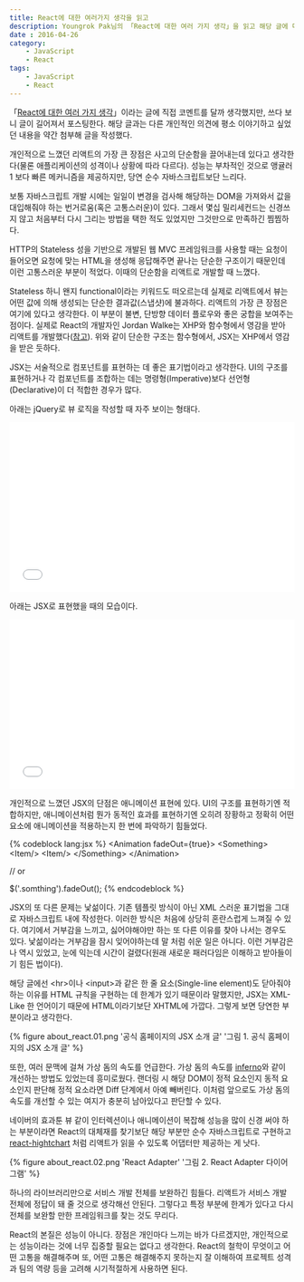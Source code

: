 ```yaml
---
title: React에 대한 여러가지 생각을 읽고
description: Youngrok Pak님의 「React에 대한 여러 가지 생각」을 읽고 해당 글에 대한 개인적인 의견과 React에 관해 평소에 이야기하고 싶었던 내용을 함께 이야기합니다.
date : 2016-04-26
category:
    - JavaScript
    - React
tags:
    - JavaScript
    - React
---
```


「[React에 대한 여러 가지 생각](http://youngrok.com/React%EC%97%90%20%EB%8C%80%ED%95%9C%20%EC%97%AC%EB%9F%AC%20%EA%B0%80%EC%A7%80%20%EC%83%9D%EA%B0%81#_=_)」이라는 글에 직접 코멘트를 달까 생각했지만, 쓰다 보니 글이 길어져서 포스팅한다. 해당 글과는 다른 개인적인 의견에 평소 이야기하고 싶었던 내용을 약간 첨부해 글을 작성했다.

개인적으로 느꼈던 리액트의 가장 큰 장점은 사고의 단순함을 끌어내는데 있다고 생각한다(물론 애플리케이션의 성격이나 상황에 따라 다르다). 성능는 부차적인 것으로 앵귤러1 보다 빠른 메커니즘을 제공하지만, 당연 순수 자바스크립트보단 느리다.

보통 자바스크립트 개발 시에는 일일이 변경을 검사해 해당하는 DOM을 가져와서 값을 대입해줘야 하는 번거로움(혹은 고통스러운)이 있다. 그래서 몇십 밀리세컨드는 신경쓰지 않고 처음부터 다시 그리는 방법을 택한 적도 있었지만 그것만으로 만족하긴 찜찜하다.

HTTP의 Stateless 성을 기반으로 개발된 웹 MVC 프레임워크를 사용할 때는 요청이 들어오면 요청에 맞는 HTML을 생성해 응답해주면 끝나는 단순한 구조이기 때문인데 이런 고통스러운 부분이 적었다. 이때의 단순함을 리액트로 개발할 때 느꼈다.

Stateless 하니 왠지 functional이라는 키워드도 떠오르는데 실제로 리액트에서 뷰는 어떤 값에 의해 생성되는 단순한 결과값(스냅샷)에 불과하다. 리액트의 가장 큰 장점은 여기에 있다고 생각한다. 이 부분이 불변, 단방향 데이터 플로우와 좋은 궁합을 보여주는 점이다. 실제로 React의 개발자인 Jordan Walke는 XHP와 함수형에서 영감을 받아 리액트를 개발했다([참고](https://www.quora.com/How-was-the-idea-to-develop-React-conceived-and-how-many-people-worked-on-developing-it-and-implementing-it-at-Facebook)). 위와 같이 단순한 구조는 함수형에서, JSX는 XHP에서 영감을 받은 듯하다.

JSX는 서술적으로 컴포넌트를 표현하는 데 좋은 표기법이라고 생각한다. UI의 구조를 표현하거나 각 컴포넌트를 조합하는 데는 명령형(Imperative)보다 선언형(Declarative)이 더 적합한 경우가 많다.

아래는 jQuery로 뷰 로직을 작성할 때 자주 보이는 형태다.

<iframe width="100%" height="300" src="//jsfiddle.net/uyeong21c/b5L5f3t9/5/embedded/js,css,html,result" allowfullscreen="allowfullscreen" frameborder="0"></iframe>

아래는 JSX로 표현했을 때의 모습이다.

<iframe width="100%" height="300" src="//jsfiddle.net/uyeong21c/h9y8o7ez/5/embedded/js,css,html,result" allowfullscreen="allowfullscreen" frameborder="0"></iframe>

개인적으로 느꼈던 JSX의 단점은 애니메이션 표현에 있다. UI의 구조를 표현하기엔 적합하지만, 애니메이션처럼 뭔가 동적인 효과를 표현하기엔 오히려 장황하고 정확히 어떤 요소에 애니메이션을 적용하는지 한 번에 파악하기 힘들었다.

{% codeblock lang:jsx %}
&lt;Animation fadeOut={true}>
	&lt;Something>
		&lt;Item/>
		&lt;Item/>
	&lt;/Something>
&lt;/Animation>

// or

$('.somthing').fadeOut();
{% endcodeblock %}

JSX의 또 다른 문제는 낯섦이다. 기존 템플릿 방식이 아닌 XML 스러운 표기법을 그대로 자바스크립트 내에 작성한다. 이러한 방식은 처음에 상당히 혼란스럽게 느껴질 수 있다. 여기에서 거부감을 느끼고, 싫어야해야만 하는 또 다른 이유를 찾아 나서는 경우도 있다. 낯섦이라는 거부감을 잠시 잊어야하는데 말 처럼 쉬운 일은 아니다. 이런 거부감은 나 역시 있었고, 눈에 익는데 시간이 걸렸다(원래 새로운 패러다임은 이해하고 받아들이기 힘든 법이다).

해당 글에선 &lt;hr>이나 &lt;input>과 같은 한 줄 요소(Single-line element)도 닫아줘야 하는 이유를 HTML 규칙을 구현하는 데 한계가 있기 때문이라 말했지만, JSX는 XML-Like 한 언어이기 때문에 HTML이라기보단 XHTML에 가깝다. 그렇게 보면 당연한 부분이라고 생각한다.

{% figure about_react.01.png '공식 홈페이지의 JSX 소개 글' '그림 1. 공식 홈페이지의 JSX 소개 글' %}

또한, 여러 문맥에 걸쳐 가상 돔의 속도를 언급한다. 가상 돔의 속도를 [inferno](https://github.com/trueadm/inferno)와 같이 개선하는 방법도 있었는데 흥미로웠다. 랜더링 시 해당 DOM이 정적 요소인지 동적 요소인지 판단해 정적 요소라면 Diff 단계에서 아예 빼버린다. 이처럼 앞으로도 가상 돔의 속도를 개선할 수 있는 여지가 충분히 남아있다고 판단할 수 있다.

네이버의 효과툰 뷰 같이 인터렉션이나 애니메이션이 복잡해 성능을 많이 신경 써야 하는 부분이라면 React의 대체재를 찾기보단 해당 부분만 순수 자바스크립트로 구현하고 [react-hightchart](https://github.com/kirjs/react-highcharts) 처럼 리액트가 읽을 수 있도록 어댑터만 제공하는 게 낫다.

{% figure about_react.02.png 'React Adapter' '그림 2. React Adapter 다이어그램' %}

하나의 라이브러리만으로 서비스 개발 전체를 보완하긴 힘들다. 리액트가 서비스 개발 전체에 정답이 돼 줄 것으로 생각해선 안된다. 그렇다고 특정 부분에 한계가 있다고 다시 전체를 보완할 만한 프레임워크를 찾는 것도 무리다.

React의 본질은 성능이 아니다. 장점은 개인마다 느끼는 바가 다르겠지만, 개인적으로는 성능이라는 것에 너무 집중할 필요는 없다고 생각한다. React의 철학이 무엇이고 어떤 고통을 해결해주며 또, 어떤 고통은 해결해주지 못하는지 잘 이해하여 프로젝트 성격과 팀의 역량 등을 고려해 시기적절하게 사용하면 된다.
